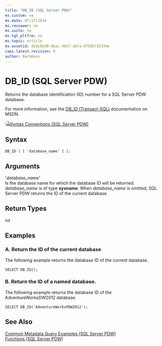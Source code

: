 ```yaml
---
title: "DB_ID (SQL Server PDW)"
ms.custom: na
ms.date: 07/27/2016
ms.reviewer: na
ms.suite: na
ms.tgt_pltfrm: na
ms.topic: article
ms.assetid: d2dc0bd8-4bac-465f-ab7a-df505715334e
caps.latest.revision: 9
author: BarbKess
---
```

# DB_ID (SQL Server PDW)
Returns the database identification (ID) number for a SQL Server PDW database.  
  
For more information, see the [DB_ID (Transact-SQL)](http://msdn.microsoft.com/en-us/library/ms186274%20(v=SQL.11).aspx) documentation on MSDN.  
  
![Topic link icon](../sqlpdw/media/Topic_Link.gif "Topic_Link")[Syntax Conventions &#40;SQL Server PDW&#41;](../sqlpdw/syntax-conventions-sql-server-pdw.md)  
  
## Syntax  
  
```  
DB_ID ( [ 'database_name' ] );  
```  
  
## Arguments  
'*database_name*'  
Is the database name for which the database ID will be returned.  *database_name* is of type **sysname**. When *database_name* is omitted, SQL Server PDW returns the ID of the current database.  
  
## Return Types  
int  
  
## Examples  
  
### A. Return the ID of the current database  
The following example returns the database ID of the current database.  
  
```  
SELECT DB_ID();  
```  
  
### B. Return the ID of a named database.  
The following example returns the database ID of the AdventureWorksDW2012 database.  
  
```  
SELECT DB_ID('AdventureWorksPDW2012');  
```  
  
## See Also  
[Common Metadata Query Examples &#40;SQL Server PDW&#41;](../sqlpdw/common-metadata-query-examples-sql-server-pdw.md)  
[Functions &#40;SQL Server PDW&#41;](../sqlpdw/functions-sql-server-pdw.md)  
  
